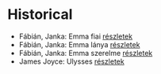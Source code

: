 # Historical

- Fábián, Janka: Emma fiai [részletek](_details/F%C3%A1bi%C3%A1n%2C%20Janka.md#id_595)
- Fábián, Janka: Emma lánya [részletek](_details/F%C3%A1bi%C3%A1n%2C%20Janka.md#id_596)
- Fábián, Janka: Emma szerelme [részletek](_details/F%C3%A1bi%C3%A1n%2C%20Janka.md#id_597)
- James Joyce: Ulysses [részletek](_details/James%20Joyce.md#id_1473)